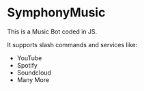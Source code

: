 # SymphonyMusic

This is a Music Bot coded in JS.

It supports slash commands and services like:
  
  - YouTube
  - Spotify
  - Soundcloud
  - Many More
 
 
